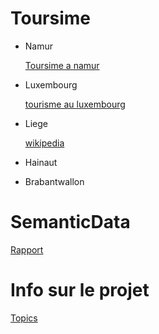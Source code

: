# Toursime
  * Namur
  
    [Toursime a namur](https://www.province.namur.be/tourisme)
  * Luxembourg
  
    [tourisme au luxembourg](http://www.province.luxembourg.be/fr/tourisme.html?IDC=3541#.XmZNii17RhE)
  * Liege 
  
    [wikipedia](https://fr.wikipedia.org/wiki/Province_de_Liège)
  * Hainaut 
  
  * Brabantwallon


# SemanticData
[Rapport](https://www.overleaf.com/1761331128kfcgtpxwtnbz)

# Info sur le projet 
[Topics](http://www.montefiore.ulg.ac.be/~binot/INFO8005/Project/Semantic-data-project-topics.pdf)

